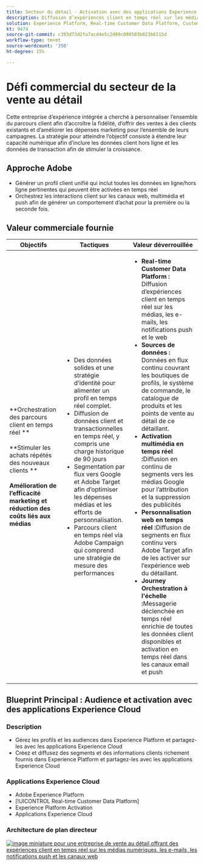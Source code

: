 ```yaml
---
title: Secteur du détail - Activation avec des applications Experience Cloud
description: Diffusion d’expériences client en temps réel sur les médias numériques, les e-mails, les notifications push et les canaux web.
solution: Experience Platform, Real-time Customer Data Platform, Customer Journey Analytics, Journey Orchestration, Campaign, Analytics, Target
kt: 9474
source-git-commit: c393d73d2fa7acd4e5c2d99c098503b023b6115d
workflow-type: tm+mt
source-wordcount: '350'
ht-degree: 15%

---
```



# Défi commercial du secteur de la vente au détail

Cette entreprise d’expérience intégrée a cherché à personnaliser l’ensemble du parcours client afin d’accroître la fidélité, d’offrir des ventes à des clients existants et d’améliorer les dépenses marketing pour l’ensemble de leurs campagnes. La stratégie pour atteindre l’objectif consiste à étendre leur capacité numérique afin d’inclure les données client hors ligne et les données de transaction afin de stimuler la croissance.

## Approche Adobe

* Générer un profil client unifié qui inclut toutes les données en ligne/hors ligne pertinentes qui peuvent être activées en temps réel
* Orchestrez les interactions client sur les canaux web, multimédia et push afin de générer un comportement d’achat pour la première ou la seconde fois.

## Valeur commerciale fournie

| Objectifs | Tactiques | Valeur déverrouillée |
|---|---|---|
| **Orchestration des parcours client en temps réel **<br></br>**Stimuler les achats répétés des nouveaux clients **<br></br>**Amélioration de l’efficacité marketing et réduction des coûts liés aux médias**</ul> | <ul><li>Des données solides et une stratégie d’identité pour alimenter un profil en temps réel complet.</li><li>Diffusion de données client et transactionnelles en temps réel, y compris une charge historique de 90 jours</li><li>Segmentation par flux vers Google et Adobe Target afin d’optimiser les dépenses médias et les efforts de personnalisation.</li><li>Parcours client en temps réel via Adobe Campaign qui comprend une stratégie de mesure des performances</li></ul> | <ul><li><strong>Real-time Customer Data Platform :</strong> Diffusion d’expériences client en temps réel sur les médias, les e-mails, les notifications push et le web</li><li><strong>Sources de données :</strong> Données en flux continu couvrant les boutiques de profils, le système de commande, le catalogue de produits et les points de vente au détail de ce détaillant.</li><li><strong>Activation multimédia en temps réel :</strong>Diffusion en continu de segments vers les médias Google pour l’attribution et la suppression des publicités</li><li><strong>Personnalisation web en temps réel :</strong>Diffusion de segments en flux continu vers Adobe Target afin de les activer sur l’expérience web du détaillant.</li><li><strong>Journey Orchestration à l&#39;échelle :</strong>Messagerie déclenchée en temps réel enrichie de toutes les données client disponibles et activation en temps réel dans les canaux email et push</li></ul> |

## Blueprint Principal : Audience et activation avec des applications Experience Cloud

### Description

<ul><li>Gérez les profils et les audiences dans Experience Platform et partagez-les avec les applications Experience Cloud</li><li>Créez et diffusez des segments et des informations clients richement fournis dans Experience Platform et partagez-les avec les applications Experience Cloud</li></ul>

### Applications Experience Cloud

<ul><li>Adobe Experience Platform</li><li>[!UICONTROL Real-time Customer Data Platform]</li><li>Experience Platform Activation</li><li>Applications Experience Cloud</li></ul>

### Architecture de plan directeur

<a href="https://experienceleague.adobe.com/docs/blueprints-learn/architecture/audience-activation/platform-and-applications.html?lang=fr"><img alt="image miniature pour une entreprise de vente au détail offrant des expériences client en temps réel sur les médias numériques, les e-mails, les notifications push et les canaux web" src="https://experienceleague.adobe.com/docs/blueprints-learn/assets/aep+apps_vertical.svg?lang=en"/></a>




